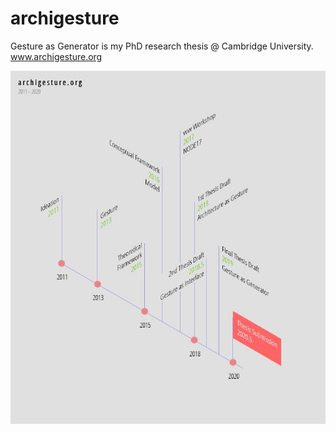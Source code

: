 # archigesture
Gesture as Generator is my PhD research thesis @ Cambridge University. www.archigesture.org

![](archigesture.org.jpg)
